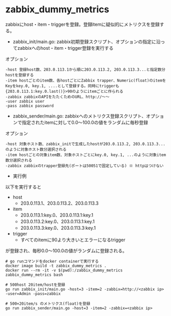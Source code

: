 # zabbix_dummy_metrics

zabbixにhost・item・triggerを登録。登録itemに疑似的にメトリクスを登録する。


- zabbix_init/main.go: zabbix初期登録スクリプト、オプションの指定に沿ってzabbixへのhost・item・trigger登録を実行する

オプション

```
-host 登録host数、203.0.113.1から順に203.0.113.2, 203.0.113.3...と指定数分hostを登録する
-item hostごとのitem数、各hostごとにZabbix trapper、Numeric(float)のitemをKeyをkey.0, key.1, ....として登録する。同時にtriggerも{203.0.113.1:key.0.last()}>90のようにitemごとに作られる
-zabbix zabbixのAPIをたたくためのURL、http://～～
-user zabbix user
-pass zabbix password
```

- zabbix_sender/main.go: zabbixへのメトリクス登録スクリプト、オプションで指定されたitemに対して0.0～100.0の値をランダムに毎秒登録

オプション

```
-host 対象ホスト数、zabbix_initで生成したhostが203.0.113.2, 203.0.113.3...のように対象ホスト数分選択される
-item hostごとの対象item数、対象ホストごとにkey.0, key.1, ...のように対象item数分選択される
-zabbix zabbixのtrapper登録先(ポートは50051で固定している) ※ httpはつけない
```



- 実行例

以下を実行すると

- host
    - 203.0.113.1、203.0.113.2、203.0.113.3
- item
    - 203.0.113.1:key.0、203.0.113.1:key.1
    - 203.0.113.2:key.0、203.0.113.1:key.1
    - 203.0.113.3:key.0、203.0.113.3:key.1
- trigger
    - すべてのitemに90より大きいとエラーになるtrigger

が登録され、毎秒0.0～100.0の値がランダムに登録される。

```
# go runコマンドをdocker containerで実行する
docker image build -t zabbix_dummy_metrics .
docker run --rm -it -v $(pwd):/zabbix_dummy_metrics zabbix_dummy_metrics bash

# 500host 20item/hostを登録
go run zabbix_init/main.go -host=3 -item=2 -zabbix=http://<zabbix ip> -user=Admin -pass=zabbix

# 500×20item/s のメトリクス(float)を登録
go run zabbix_sender/main.go -host=3 -item=2 -zabbix=<zabbix ip>
```
